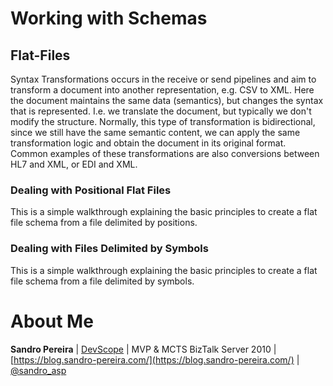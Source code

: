 # Working with Schemas

## Flat-Files
Syntax Transformations occurs in the receive or send pipelines and aim to transform a document into another representation, e.g. CSV to XML. Here the document maintains the same data (semantics), but changes the syntax that is represented. I.e. we translate the document, but typically we don't modify the structure. Normally, this type of transformation is bidirectional, since we still have the same semantic content, we can apply the same transformation logic and obtain the document in its original format. Common examples of these transformations are also conversions between HL7 and XML, or EDI and XML.

### Dealing with Positional Flat Files
This is a simple walkthrough explaining the basic principles to create a flat file schema from a file delimited by positions. 

### Dealing with Files Delimited by Symbols
This is a simple walkthrough explaining the basic principles to create a flat file schema from a file delimited by symbols. 


# About Me
**Sandro Pereira** | [DevScope](http://www.devscope.net/) | MVP & MCTS BizTalk Server 2010 | [https://blog.sandro-pereira.com/](https://blog.sandro-pereira.com/) | [@sandro_asp](https://twitter.com/sandro_asp)


